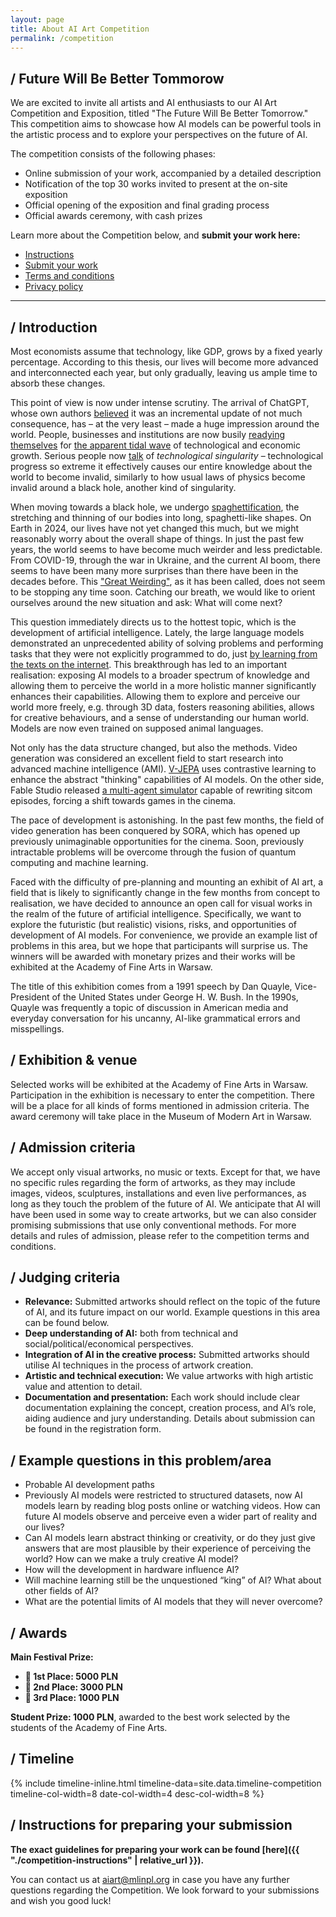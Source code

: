 ```yaml
---
layout: page
title: About AI Art Competition
permalink: /competition
---
```


## / Future Will Be Better Tommorow

We are excited to invite all artists and AI enthusiasts to our AI Art Competition and Exposition, titled "The Future Will Be Better Tomorrow." This competition aims to showcase how AI models can be powerful tools in the artistic process and to explore your perspectives on the future of AI.

The competition consists of the following phases:
- Online submission of your work, accompanied by a detailed description
- Notification of the top 30 works invited to present at the on-site exposition
- Official opening of the exposition and final grading process
- Official awards ceremony, with cash prizes

<!-- The main organizer of the competition is ML in PL Association, with the Museum of Modern Arts, and TODO as co-organizers. -->

Learn more about the Competition below, and **submit your work here:**

<ul class="list-inline banner-social-buttons">
    <li>
        <a href="{{ "./competition-instructions" | relative_url }}" class="btn btn-default btn-lg"><i class="fa-solid fa-list"></i> Instructions</a>
    </li>
    <li>
        <a href="https://aiartcompetition2024.paperform.co/" class="btn btn-default btn-lg" target="_blank"><i class="fa-solid fa-list"></i> Submit your work</a>
    </li>
    <li>
        <a href="{{ "./competition-terms" | relative_url }}" class="btn btn-default"><i class="fa-solid fa-file-lines"></i> Terms and conditions</a>
    </li>
    <li>
        <a href="{{ "./privacy-policy" | relative_url }}" class="btn btn-default"><i class="fa-solid fa-file-lines"></i> Privacy policy</a>
    </li>
</ul>

---

## / Introduction

Most economists assume that technology, like GDP, grows by a fixed yearly percentage. According to this thesis, our lives will become more advanced and interconnected each year, but only gradually, leaving us ample time to absorb these changes. 

This point of view is now under intense scrutiny. The arrival of ChatGPT, whose own authors [believed](https://openai.com/index/chatgpt/) it was an incremental update of not much consequence, has – at the very least – made a huge impression around the world. People, businesses and institutions are now busily [readying themselves](https://www.bloomberg.com/news/articles/2024-05-20/michael-dell-says-ai-pcs-will-be-pretty-standard-in-2025) for [the apparent tidal wave](https://blogs.nvidia.com/blog/computex-2024-jensen-huang/#:~:text=“The%20next%20wave%20of%20AI,and%20AI%20in%20future%20developments.) of technological and economic growth. Serious people now [talk](https://www.newyorker.com/science/annals-of-artificial-intelligence/can-we-stop-the-singularity) of *technological singularity* – technological progress so extreme it effectively causes our entire knowledge about the world to become invalid, similarly to how usual laws of physics become invalid around a black hole, another kind of singularity.

When moving towards a black hole, we undergo [spaghettification](https://en.wikipedia.org/wiki/Spaghettification), the stretching and thinning of our bodies into long, spaghetti-like shapes. On Earth in 2024, our lives have not yet changed this much, but we might reasonably worry about the overall shape of things. In just the past few years, the world seems to have become much weirder and less predictable. From COVID-19, through the war in Ukraine, and the current AI boom, there seems to have been many more surprises than there have been in the decades before. This ["Great Weirding"](https://studio.ribbonfarm.com/p/into-the-weirding-part-1), as it has been called, does not seem to be stopping any time soon. Catching our breath, we would like to orient ourselves around the new situation and ask: What will come next?

This question immediately directs us to the hottest topic, which is the development of artificial intelligence. Lately, the large language models demonstrated an unprecedented ability of solving problems and performing tasks that they were not explicitly programmed to do, just [by learning from the texts on the internet](https://arxiv.org/pdf/2205.11916). This breakthrough has led to an important realisation: exposing AI models to a broader spectrum of knowledge and allowing them to perceive the world in a more holistic manner significantly enhances their capabilities. Allowing them to explore and perceive our world more freely, e.g. through 3D data, fosters reasoning abilities, allows for creative behaviours, and a sense of understanding our human world. Models are now even trained on supposed animal languages.

Not only has the data structure changed, but also the methods. Video generation was considered an excellent field to start research into advanced machine intelligence (AMI). [V-JEPA](https://ai.meta.com/research/publications/revisiting-feature-prediction-for-learning-visual-representations-from-video/) uses contrastive learning to enhance the abstract "thinking" capabilities of AI models. On the other side, Fable Studio released [a multi-agent simulator](https://fablestudio.github.io/showrunner-agents/static/pdfs/To_Infinity_and_Beyond_SHOW-1_And_Showrunner_Agents_in_Multi_Agent_Simulations_v2.pdf) capable of rewriting sitcom episodes, forcing a shift towards games in the cinema.

The pace of development is astonishing. In the past few months, the field of video generation has been conquered by SORA, which has opened up previously unimaginable opportunities for the cinema. Soon, previously intractable problems will be overcome through the fusion of quantum computing and machine learning.

Faced with the difficulty of pre-planning and mounting an exhibit of AI art, a field that is likely to significantly change in the few months from concept to realisation, we have decided to announce an open call for visual works in the realm of the future of artificial intelligence. Specifically, we want to explore the futuristic (but realistic) visions, risks, and opportunities of development of AI models. For convenience, we provide an example list of problems in this area, but we hope that participants will surprise us. The winners will be awarded with monetary prizes and their works will be exhibited at the Academy of Fine Arts in Warsaw.

The title of this exhibition comes from a 1991 speech by Dan Quayle, Vice-President of the United States under George H. W. Bush. In the 1990s, Quayle was frequently a topic of discussion in American media and everyday conversation for his uncanny, AI-like grammatical errors and misspellings.

## / Exhibition & venue

Selected works will be exhibited at the Academy of Fine Arts in Warsaw. Participation in the exhibition is necessary to enter the competition. There will be a place for all kinds of forms mentioned in admission criteria. The award ceremony will take place in the Museum of Modern Art in Warsaw.

## / Admission criteria

We accept only visual artworks, no music or texts. Except for that, we have no specific rules regarding the form of artworks, as they may include images, videos, sculptures, installations and even live performances, as long as they touch the problem of the future of AI. We anticipate that AI will have been used in some way to create artworks, but we can also consider promising submissions that use only conventional methods. For more details and rules of admission, please refer to the competition terms and conditions.

## / Judging criteria

- **Relevance:** Submitted artworks should reflect on the topic of the future of AI, and its future impact on our world. Example questions in this area can be found below.
- **Deep understanding of AI:** both from technical and social/political/economical perspectives.
- **Integration of AI in the creative process:** Submitted artworks should utilise AI techniques in the process of artwork creation.
- **Artistic and technical execution:** We value artworks with high artistic value and attention to detail.
- **Documentation and presentation:** Each work should include clear documentation explaining the concept, creation process, and AI’s role, aiding audience and jury understanding. Details about submission can be found in the registration form.

## / Example questions in this problem/area
- Probable AI development paths
- Previously AI models were restricted to structured datasets, now AI models learn by reading blog posts online or watching videos. How can future AI models observe and perceive even a wider part of reality and our lives?
- Can AI models learn abstract thinking or creativity, or do they just give answers that are most plausible by their experience of perceiving the world? How can we make a truly creative AI model?
- How will the development in hardware influence AI?
- Will machine learning still be the unquestioned “king” of AI? What about other fields of AI?
- What are the potential limits of AI models that they will never overcome?


## / Awards

**Main Festival Prize:**
- **🥇 1st Place: 5000 PLN**
- **🥈 2nd Place: 3000 PLN**
- **🥉 3rd Place: 1000 PLN**

**Student Prize: 1000 PLN**, awarded to the best work selected by the students of the Academy of Fine Arts.

## / Timeline

{% include timeline-inline.html 
    timeline-data=site.data.timeline-competition
    timeline-col-width=8 
    date-col-width=4
    desc-col-width=8
%}

## / Instructions for preparing your submission

**The exact guidelines for preparing your work can be found [here]({{ "./competition-instructions" | relative_url }}).**

You can contact us at <a href="mailto:aiart@mlinpl.org">aiart@mlinpl.org</a> in case you have any further questions regarding the Competition. We look forward to your submissions and wish you good luck!
